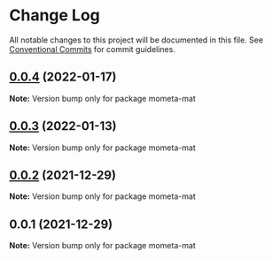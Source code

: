 # Change Log

All notable changes to this project will be documented in this file.
See [Conventional Commits](https://conventionalcommits.org) for commit guidelines.

## [0.0.4](https://github.com/余聪/mometa-mat/compare/v0.0.3...v0.0.4) (2022-01-17)

**Note:** Version bump only for package mometa-mat

## [0.0.3](https://github.com/余聪/mometa-mat/compare/v0.0.2...v0.0.3) (2022-01-13)

**Note:** Version bump only for package mometa-mat

## [0.0.2](https://github.com/余聪/mometa-mat/compare/v0.0.1...v0.0.2) (2021-12-29)

**Note:** Version bump only for package mometa-mat

## 0.0.1 (2021-12-29)

**Note:** Version bump only for package mometa-mat
